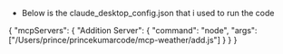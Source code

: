 - Below is the claude_desktop_config.json that i used to run the code

{
  "mcpServers": {
    "Addition Server": {
      "command": "node",
      "args": ["/Users/prince/princekumarcode/mcp-weather/add.js"]
    }
  }
}